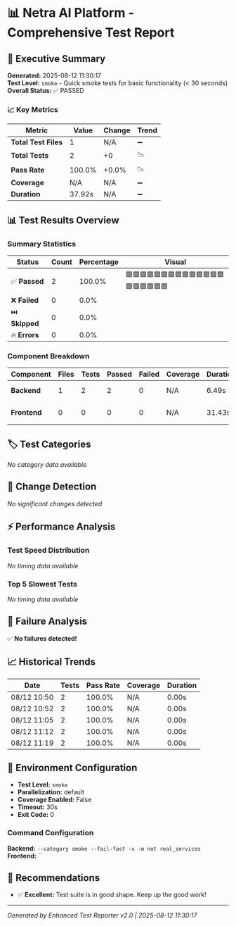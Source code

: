 # 📊 Netra AI Platform - Comprehensive Test Report

## 🎯 Executive Summary

**Generated:** 2025-08-12 11:30:17  
**Test Level:** `smoke` - Quick smoke tests for basic functionality (< 30 seconds)  
**Overall Status:** ✅ PASSED

### 📈 Key Metrics

| Metric | Value | Change | Trend |
|--------|-------|--------|-------|
| **Total Test Files** | 1 | N/A | ➖ |
| **Total Tests** | 2 | +0 | 📉 |
| **Pass Rate** | 100.0% | +0.0% | 📉 |
| **Coverage** | N/A | N/A | ➖ |
| **Duration** | 37.92s | N/A | ➖ |

## 📊 Test Results Overview

### Summary Statistics

| Status | Count | Percentage | Visual |
|--------|-------|------------|--------|
| ✅ **Passed** | 2 | 100.0% | 🟩🟩🟩🟩🟩🟩🟩🟩🟩🟩🟩🟩🟩🟩🟩🟩🟩🟩🟩🟩 |
| ❌ **Failed** | 0 | 0.0% |  |
| ⏭️ **Skipped** | 0 | 0.0% |  |
| 🔥 **Errors** | 0 | 0.0% |  |

### Component Breakdown

| Component | Files | Tests | Passed | Failed | Coverage | Duration | Status |
|-----------|-------|-------|--------|--------|----------|----------|--------|
| **Backend** | 1 | 2 | 2 | 0 | N/A | 6.49s | ✅ PASSED |
| **Frontend** | 0 | 0 | 0 | 0 | N/A | 31.43s | ⏱️ TIMEOUT |

## 🏷️ Test Categories

*No category data available*

## 🔄 Change Detection

*No significant changes detected*

## ⚡ Performance Analysis

### Test Speed Distribution

*No timing data available*

### Top 5 Slowest Tests

*No timing data available*

## 🐛 Failure Analysis

✅ **No failures detected!**

## 📈 Historical Trends

| Date | Tests | Pass Rate | Coverage | Duration |
|------|-------|-----------|----------|----------|
| 08/12 10:50 | 2 | 100.0% | N/A | 0.00s |
| 08/12 10:52 | 2 | 100.0% | N/A | 0.00s |
| 08/12 11:05 | 2 | 100.0% | N/A | 0.00s |
| 08/12 11:12 | 2 | 100.0% | N/A | 0.00s |
| 08/12 11:19 | 2 | 100.0% | N/A | 0.00s |


## 🔧 Environment Configuration

- **Test Level:** `smoke`
- **Parallelization:** default
- **Coverage Enabled:** False
- **Timeout:** 30s
- **Exit Code:** 0

### Command Configuration

**Backend:** `--category smoke --fail-fast -x -m not real_services`  
**Frontend:** ``

## 📝 Recommendations

- ✅ **Excellent:** Test suite is in good shape. Keep up the good work!

---
*Generated by Enhanced Test Reporter v2.0 | 2025-08-12 11:30:17*
